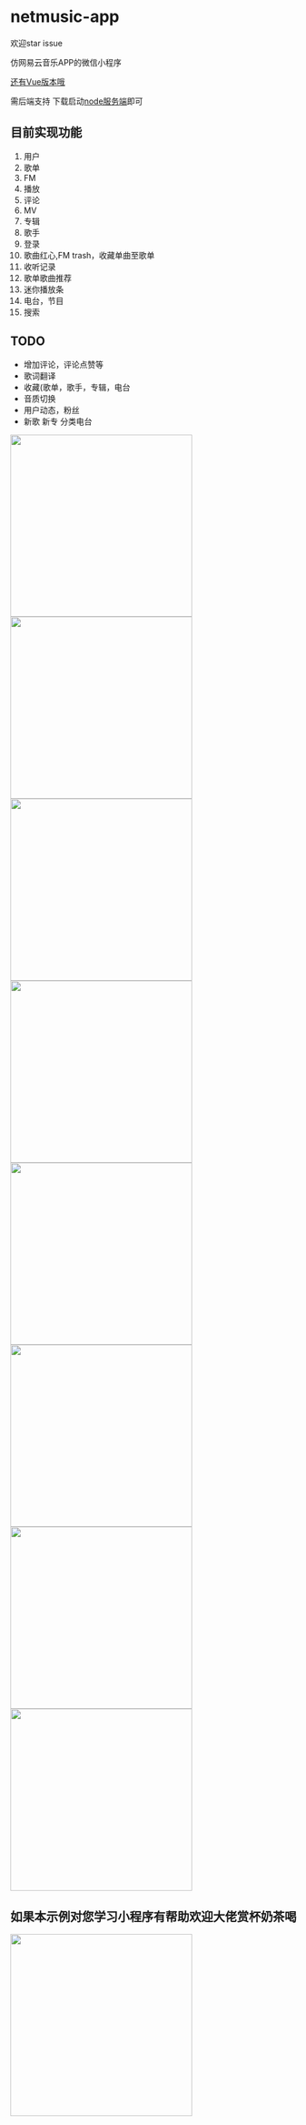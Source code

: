 # netmusic-app
欢迎star issue

仿网易云音乐APP的微信小程序

[还有Vue版本哦](https://github.com/sqaiyan/neteasemusic)

需后端支持
下载启动[node服务端](https://github.com/sqaiyan/netmusic-node)即可

## 目前实现功能

1. 用户
2. 歌单
3. FM
4. 播放
5. 评论
6. MV
7. 专辑
8. 歌手
9. 登录
10. 歌曲红心,FM trash，收藏单曲至歌单
11. 收听记录
12. 歌单歌曲推荐
13. 迷你播放条
14. 电台，节目
15. 搜索

## TODO

* 增加评论，评论点赞等 
* 歌词翻译
* 收藏(歌单，歌手，专辑，电台
* 音质切换
* 用户动态，粉丝
* 新歌 新专 分类电台
 
<image width="320" src="https://github.com/sqaiyan/NeteaseMusicWxMiniApp/raw/master/screenshot/IMG_4271.PNG"/>
<image width="320" src="https://github.com/sqaiyan/NeteaseMusicWxMiniApp/raw/master/screenshot/IMG_4279.PNG"/>
<image width="320" src="https://github.com/sqaiyan/NeteaseMusicWxMiniApp/raw/master/screenshot/IMG_4274.PNG"/>
<image width="320" src="https://github.com/sqaiyan/NeteaseMusicWxMiniApp/raw/master/screenshot/IMG_4272.PNG"/>
<image width="320" src="https://github.com/sqaiyan/NeteaseMusicWxMiniApp/raw/master/screenshot/IMG_4276.PNG"/>
<image width="320" src="https://github.com/sqaiyan/NeteaseMusicWxMiniApp/raw/master/screenshot/IMG_4277.PNG"/>
<image width="320" src="https://github.com/sqaiyan/NeteaseMusicWxMiniApp/raw/master/screenshot/IMG_4275.PNG"/>
<image width="320" src="https://github.com/sqaiyan/NeteaseMusicWxMiniApp/raw/master/screenshot/IMG_4273.PNG"/>

## 如果本示例对您学习小程序有帮助欢迎大佬赏杯奶茶喝
<image width="320" src="http://7vik7b.com1.z0.glb.clouddn.com/MZU%7D0Z%7D_GDRA~W0@$WQSD%5B0.png"/>



